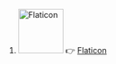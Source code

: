 1. <img src="https://media.flaticon.com/dist/min/img/logo/flaticon_negative.svg" alt="Flaticon" width="80"> 👉  [Flaticon](https://www.flaticon.com/) 
